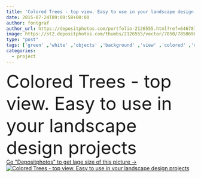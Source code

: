 ```yaml
---
title: 'Colored Trees - top view. Easy to use in your landscape design p'
date: 2015-07-24T09:09:58+00:00
author: fontgraf
author_url: https://depositphotos.com/portfolio-2126555.html?ref=64678756
image: https://st2.depositphotos.com/thumbs/2126555/vector/7850/78506960/api_thumb_450.jpg?forcejpeg=true
type: "post"
tags: ['green' ,'white' ,'objects' ,'background' ,'view' ,'colored' ,'design' ,'isolated' ,'nature' ,'outdoor' ,'garden' ,'herb' ,'leaf' ,'abstract' ,'plant' ,'flora' ,'piece' ,'tree' ,'branch' ,'foliage' ,'landscape' ,'trees' ,'graphics' ,'architecture' ,'stylized' ,'forest' ,'contour' ,'drawing' ,'wood' ,'project' ,'bush' ,'branches' ,'top' ,'outline' ,'plan' ,'vegetation' ,'scheme' ,'crown' ,'of' ,'hedge' ,'delineation' ,'Linear' ,'shrub' ,'de' ,'treetop' ,'landscaping' ,'upper' ,'krone' ,'Haut' ,'vue' ]
categories: 
  - project
---
```

<div aling="center">
            <font size="60"> Colored Trees - top view. Easy to use in your landscape design projects</font>   
</div>
<div>
    <a href='https://depositphotos.com/78506960/stock-illustration-colored-trees-top-view-easy.html?ref=64678756' target=_blank > Go "Depositphotos" to get lage size of this picture ->
        <img href='https://depositphotos.com/78506960/stock-illustration-colored-trees-top-view-easy.html?ref=64678756' src='https://st2.depositphotos.com/2126555/7850/v/950/depositphotos_78506960-stock-illustration-colored-trees-top-view-easy.jpg?forcejpeg=true' alt='Colored Trees - top view. Easy to use in your landscape design projects' >
    </a>
</div>
